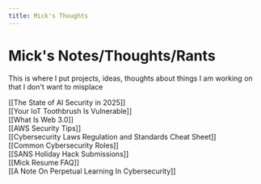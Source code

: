 ```yaml
---
title: Mick's Thoughts
---
```

# Mick's Notes/Thoughts/Rants
This is where I put projects, ideas, thoughts about things I am working on that I don't want to misplace

[[The State of AI Security in 2025]]\
[[Your IoT Toothbrush Is Vulnerable]]\
[[What Is Web 3.0]]\
[[AWS Security Tips]]\
[[Cybersecurity Laws Regulation and Standards Cheat Sheet]]\
[[Common Cybersecurity Roles]]\
[[SANS Holiday Hack Submissions]]\
[[Mick Resume FAQ]]\
[[A Note On Perpetual Learning In Cybersecurity]]